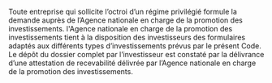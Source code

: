 Toute entreprise qui sollicite l’octroi d’un régime privilégié formule la demande auprès de l’Agence nationale en charge de la promotion des investissements.
l'Agence nationale en charge de la promotion des investissements tient à la disposition des investisseurs des formulaires adaptés aux différents types d’investissements prévus par le présent Code.
Le dépôt du dossier complet par l’investisseur est constaté par la délivrance d’une attestation de recevabilité délivrée par l’Agence nationale en charge de la promotion des investissements.